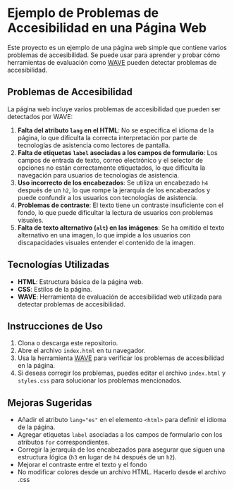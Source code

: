 # Ejemplo de Problemas de Accesibilidad en una Página Web

Este proyecto es un ejemplo de una página web simple que contiene varios problemas de accesibilidad. 
Se puede usar para aprender y probar cómo herramientas de evaluación como [WAVE](https://wave.webaim.org/) pueden detectar problemas de accesibilidad.

## Problemas de Accesibilidad

La página web incluye varios problemas de accesibilidad que pueden ser detectados por WAVE:

1. **Falta del atributo `lang` en el HTML**: No se especifica el idioma de la página, lo que dificulta la correcta interpretación por parte de tecnologías de asistencia como lectores de pantalla.
2. **Falta de etiquetas `label` asociadas a los campos de formulario**: Los campos de entrada de texto, correo electrónico y el selector de opciones no están correctamente etiquetados, lo que dificulta la navegación para usuarios de tecnologías de asistencia.
3. **Uso incorrecto de los encabezados**: Se utiliza un encabezado `h4` después de un `h2`, lo que rompe la jerarquía de los encabezados y puede confundir a los usuarios con tecnologías de asistencia.
4. **Problemas de contraste**: El texto tiene un contraste insuficiente con el fondo, lo que puede dificultar la lectura de usuarios con problemas visuales.
5. **Falta de texto alternativo (`alt`) en las imágenes**: Se ha omitido el texto alternativo en una imagen, lo que impide a los usuarios con discapacidades visuales entender el contenido de la imagen.

## Tecnologías Utilizadas

- **HTML**: Estructura básica de la página web.
- **CSS**: Estilos de la página.
- **WAVE**: Herramienta de evaluación de accesibilidad web utilizada para detectar problemas de accesibilidad.

## Instrucciones de Uso

1. Clona o descarga este repositorio.
2. Abre el archivo `index.html` en tu navegador.
3. Usa la herramienta [WAVE](https://wave.webaim.org/) para verificar los problemas de accesibilidad en la página.
4. Si deseas corregir los problemas, puedes editar el archivo `index.html` y `styles.css` para solucionar los problemas mencionados.

## Mejoras Sugeridas

- Añadir el atributo `lang="es"` en el elemento `<html>` para definir el idioma de la página.
- Agregar etiquetas `label` asociadas a los campos de formulario con los atributos `for` correspondientes.
- Corregir la jerarquía de los encabezados para asegurar que siguen una estructura lógica (`h3` en lugar de `h4` después de un `h2`).
- Mejorar el contraste entre el texto y el fondo
- No modificar colores desde un archivo HTML. Hacerlo desde el archivo .css
